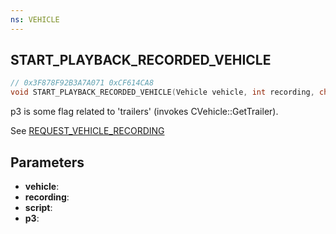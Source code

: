 ```yaml
---
ns: VEHICLE
---
```

## START_PLAYBACK_RECORDED_VEHICLE

```c
// 0x3F878F92B3A7A071 0xCF614CA8
void START_PLAYBACK_RECORDED_VEHICLE(Vehicle vehicle, int recording, char* script, BOOL p3);
```

p3 is some flag related to 'trailers' (invokes CVehicle::GetTrailer).

See [REQUEST_VEHICLE_RECORDING](#_0xAF514CABE74CBF15)

## Parameters
* **vehicle**: 
* **recording**: 
* **script**: 
* **p3**: 

